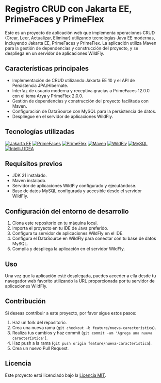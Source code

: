 # Registro CRUD con Jakarta EE, PrimeFaces y PrimeFlex

Este es un proyecto de aplicación web que implementa operaciones CRUD (Crear, Leer, Actualizar, Eliminar) utilizando tecnologías Java EE modernas, incluyendo Jakarta EE, PrimeFaces y PrimeFlex. La aplicación utiliza Maven para la gestión de dependencias y construcción del proyecto, y se despliega en un servidor de aplicaciones WildFly.

## Características principales

- Implementación de CRUD utilizando Jakarta EE 10 y el API de Persistencia JPA/Hibernate.
- Interfaz de usuario moderna y receptiva gracias a PrimeFaces 12.0.0 con el tema Arya y PrimeFlex 2.0.0.
- Gestión de dependencias y construcción del proyecto facilitada con Maven.
- Configuración de DataSource con MySQL para la persistencia de datos.
- Despliegue en el servidor de aplicaciones WildFly.

## Tecnologías utilizadas

[![Jakarta EE](https://img.shields.io/badge/Jakarta%20EE-10.0.0-blue)](https://jakarta.ee/)
[![PrimeFaces](https://img.shields.io/badge/PrimeFaces-12.0.0-orange)](https://www.primefaces.org/)
[![PrimeFlex](https://img.shields.io/badge/PrimeFlex-2.0.0-green)](https://primefaces.org/primeflex/)
[![Maven](https://img.shields.io/badge/Maven-3.9.6-yellow)](https://maven.apache.org/)
[![WildFly](https://img.shields.io/badge/WildFly-32.0.0.Final-red)](https://www.wildfly.org/)
[![MySQL](https://img.shields.io/badge/MySQL%20Workbench-8.0.32-blueviolet)](https://www.mysql.com/products/workbench/)
[![IntelliJ IDEA](https://img.shields.io/badge/IntelliJ%20IDEA-2024.1.1-blue)](https://www.jetbrains.com/idea/)

## Requisitos previos

- JDK 21 instalado.
- Maven instalado.
- Servidor de aplicaciones WildFly configurado y ejecutándose.
- Base de datos MySQL configurada y accesible desde el servidor WildFly.

## Configuración del entorno de desarrollo

1. Clona este repositorio en tu máquina local.
2. Importa el proyecto en tu IDE de Java preferido.
3. Configura tu servidor de aplicaciones WildFly en el IDE.
4. Configura el DataSource en WildFly para conectar con tu base de datos MySQL.
5. Compila y despliega la aplicación en el servidor WildFly.

## Uso

Una vez que la aplicación esté desplegada, puedes acceder a ella desde tu navegador web favorito utilizando la URL proporcionada por tu servidor de aplicaciones WildFly.

## Contribución

Si deseas contribuir a este proyecto, por favor sigue estos pasos:

1. Haz un fork del repositorio.
2. Crea una nueva rama (`git checkout -b feature/nueva-caracteristica`).
3. Realiza tus cambios y haz commit (`git commit -am 'Agrega una nueva característica'`).
4. Haz push a la rama (`git push origin feature/nueva-caracteristica`).
5. Crea un nuevo Pull Request.

## Licencia

Este proyecto está licenciado bajo la [Licencia MIT](LICENSE).
